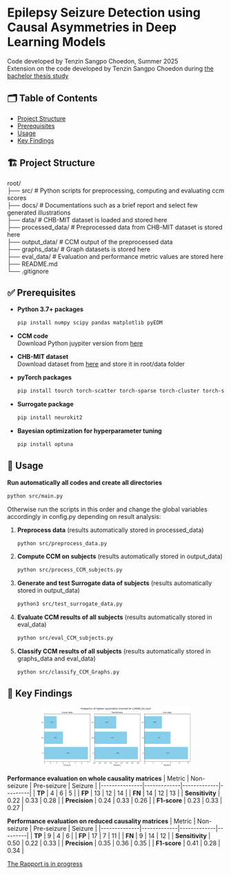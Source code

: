 # Epilepsy Seizure Detection using Causal Asymmetries in Deep Learning Models
Code developed by Tenzin Sangpo Choedon, Summer 2025  
Extension on the code developed by Tenzin Sangpo Choedon during [the bachelor thesis study](https://github.com/sappoPrivy/Causal_asymmetries_in_epilepsy_using_CCM)

<!--
## 📄 Abstract
Extension on the code developed by Tenzin Sangpo Choedon during [the thesis study](https://github.com/sappoPrivy/Causal_asymmetries_in_epilepsy_using_CCM)
-->
## 🗂️ Table of Contents

<!--- [Abstract](#-abstract)-->
- [Project Structure](#-project-structure)
- [Prerequisites](#-prerequisites)
- [Usage](#-usage)
- [Key Findings](#-key-findings)

## 🏗️ Project Structure

root/  
├── src/  # Python scripts for preprocessing, computing and evaluating ccm scores  
├── docs/  # Documentations such as a brief report and select few generated illustrations  
├── data/  # CHB-MIT dataset is loaded and stored here  
├── processed_data/  # Preprocessed data from CHB-MIT dataset is stored here  
├── output_data/  # CCM output of the preprocessed data  
├── graphs_data/  # Graph datasets is stored here  
├── eval_data/  # Evaluation and performance metric values are stored here  
├── README.md  
└── .gitignore  

## ✅ Prerequisites

- **Python 3.7+ packages**
  ```bash
  pip install numpy scipy pandas matplotlib pyEDM
  ```
- **CCM code**  
  Download Python juypiter version from [here](https://phdinds-aim.github.io/time_series_handbook/06_ConvergentCrossMappingandSugiharaCausality/ccm_sugihara.html#introduction)

- **CHB-MIT dataset**  
  Download dataset from [here](https://physionet.org/content/chbmit/1.0.0/#files-panel) and store it in root/data folder 

- **pyTorch packages**  
  ```bash
  pip install tourch torch-scatter torch-sparse torch-cluster torch-spline-conv torch-geometric
  ```

- **Surrogate package**  
  ```bash
  pip install neurokit2
  ```

- **Bayesian optimization for hyperparameter tuning**  
  ```bash
  pip install optuna
  ```
  
## 🚀 Usage

**Run automatically all codes and create all directories**
```bash
python src/main.py
```

Otherwise run the scripts in this order and change the global variables accordingly in config.py depending on result analysis:

1. **Preprocess data** (results automatically stored in processed_data)  
   ```bash
   python src/preprocess_data.py
   ```
2. **Compute CCM on subjects** (results automatically stored in output_data)   
   ```bash
   python src/process_CCM_subjects.py
   ```
3. **Generate and test Surrogate data of subjects** (results automatically stored in output_data)  
   ```bash
   python3 src/test_surrogate_data.py
   ```
4. **Evaluate CCM results of all subjects** (results automatically stored in eval_data)  
   ```bash
   python src/eval_CCM_subjects.py
   ```
5. **Classify CCM results of all subjects** (results automatically stored in graphs_data and eval_data)  
   ```bash
   python src/classify_CCM_Graphs.py
   ```

## 📘 Key Findings

<p align="center">
  <img src="docs/Overall-asymmetry-channel-freqs.png" alt="Overall Asymmetry Channel Frequencies" width="70%"/>
</p>

**Performance evaluation on whole causality matrices**
| Metric        | Non-seizure | Pre-seizure | Seizure |
|---------------|-------------|-------------|---------|
| **TP**        | 4           | 6           | 5       |
| **FP**        | 13          | 12          | 14      |
| **FN**        | 14          | 12          | 13      |
| **Sensitivity** | 0.22      | 0.33        | 0.28    |
| **Precision**   | 0.24      | 0.33        | 0.26    |
| **F1-score**    | 0.23      | 0.33        | 0.27    |

**Performance evaluation on reduced causality matrices**
| Metric       | Non-seizure | Pre-seizure | Seizure |
|--------------|-------------|-------------|---------|
| **TP**       | 9           | 4           | 6       |
| **FP**       | 17          | 7           | 11      |
| **FN**       | 9           | 14          | 12      |
| **Sensitivity** | 0.50     | 0.22        | 0.33    |
| **Precision**   | 0.35     | 0.36        | 0.35    |
| **F1-score**    | 0.41     | 0.28        | 0.34    |

[The Rapport is in progress](docs/Rapport.pdf)

<!--
<p align="center">
  <img src="docs/Overall-asymmetry-index-distribution.png" alt="Overall Asymmetry Index Distribution" width="70%"/>
</p>
-->

